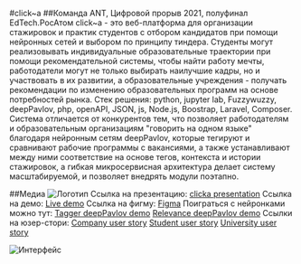 #click~a
##Команда ANT, Цифровой прорыв 2021, полуфинал EdTech.РосАтом
click~a - это веб-платформа для организации стажировок и практик студентов с отбором кандидатов при помощи нейронных сетей и выбором по принципу тиндера. Cтуденты могут реализовывать индивидуальные образовательные траектории при помощи рекомендательной системы, чтобы найти работу мечты, работодатели могут не только выбирать наилучшие кадры, но и участвовать в их развитии, а образовательные учреждения - получать рекомендации по изменению образовательных программ на основе потребностей рынка.
Стек решения: python, jupyter lab, Fuzzywuzzy, deepPavlov, php, openAPI, JSON, js, Node.js, Boostrap, Laravel, Сomposer.
Система отличается от конкурентов тем, что позволяет работодателям и образовательным организациям "говорить на одном языке" благодаря нейронным сетям deepPavlov, которые тегируют и сравнивают рабочие программы с вакансиями, а также устанавливают между ними соответствие на основе тегов, контекста и истории стажировок, а гибкая микросервисная архитектура делает систему масштабируемой, и позволяет внедрять модули поэтапно.

##Медиа
![Логотип](/media/click_a.png)
Ссылка на презентацию: [clicka presentation](https://www.canva.com/design/DAEb7LS1iJE/0Ql3fC5ME1n2tAv5n003vw/view?utm_content=DAEb7LS1iJE&utm_campaign=designshare&utm_medium=link&utm_source=sharebutton)
Ссылка на демо: [Live demo](http://aztec.sanchozzz.beget.tech/)
Ссылка на фигму: [Figma](https://www.figma.com/file/MHfSPHxn729qsewzqqUbSo/Clicka)
Поиграться с нейронками можно тут: 
[Tagger deepPavlov demo](http://46.48.14.86:5005/)
[Relevance deepPavlov demo](http://46.48.14.86:6005/)
Ссылки на юзер-стори: 
[Company user story](https://www.youtube.com/watch?v=2OBl1KGzRDc)
[Student user story](https://www.youtube.com/watch?v=upPqSK973Q4)
[University user story](https://www.youtube.com/watch?v=MKlwWejHpmQ)

![Интерфейс](/media/interface.gif)

